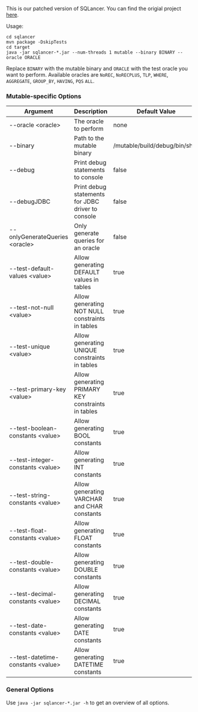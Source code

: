 This is our patched version of SQLancer. You can find the origial project [here](https://github.com/sqlancer/sqlancer).

Usage:
```
cd sqlancer
mvn package -DskipTests
cd target
java -jar sqlancer-*.jar --num-threads 1 mutable --binary BINARY --oracle ORACLE
```

Replace `BINARY` with the mutable binary and `ORACLE` with the test oracle you want to perform. Available oracles are `NoREC`, `NoRECPLUS`, `TLP`, `WHERE`, `AGGREGATE`, `GROUP_BY`, `HAVING`, `PQS` `ALL`.

### Mutable-specific Options

|Argument                           |Description                                        | Default Value                |
|-----------------------------------|---------------------------------------------------|------------------------------|
|--oracle \<oracle\>                |The oracle to perform                              |none|
|--binary                           |Path to the mutable binary                         |/mutable/build/debug/bin/shell|
|--debug                            |Print debug statements to console                  | false |
|--debugJDBC                        |Print debug statements for JDBC driver to console  | false |
|--onlyGenerateQueries \<oracle\>   |Only generate queries for an oracle                | false |
|--test-default-values \<value\>    |Allow generating DEFAULT values in tables          | true |
|--test-not-null \<value\>          |Allow generating NOT NULL constraints in tables    | true |
|--test-unique \<value\>            |Allow generating UNIQUE constraints in tables      | true |
|--test-primary-key \<value\>       |Allow generating PRIMARY KEY constraints in tables | true |
|--test-boolean-constants \<value\> |Allow generating BOOL constants                    | true |
|--test-integer-constants \<value\> |Allow generating INT constants                     | true |
|--test-string-constants \<value\>  |Allow generating VARCHAR and CHAR constants        | true |
|--test-float-constants \<value\>   |Allow generating FLOAT constants                   | true |
|--test-double-constants \<value\>  |Allow generating DOUBLE constants                  | true |
|--test-decimal-constants \<value\> |Allow generating DECIMAL constants                 | true |
|--test-date-constants \<value\>    |Allow generating DATE constants                    | true |
|--test-datetime-constants \<value\>|Allow generating DATETIME constants                | true |

### General Options
Use `java -jar sqlancer-*.jar -h` to get an overview of all options.

